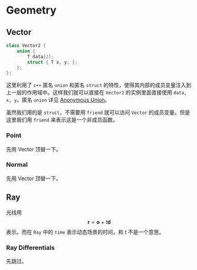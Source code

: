 # Geometry

## Vector

```c++
class Vector2 {
    union {
        T data[2];
        struct { T x, y; };
    };
};
```

这里利用了 `c++` 匿名 `union` 和匿名 `struct` 的特性，使得其内部的成员变量注入到上一层的作用域中。这样我们就可以直接在 `Vector2` 的实例里面直接使用 `data, x, y`。匿名 `union` 详见 [Anonymous Union](https://en.cppreference.com/w/cpp/language/union)。

虽然我们用的是 `struct`，不需要用 `friend` 就可以访问 `Vector` 的成员变量。但是这里我们用 `friend` 来表示这是一个非成员函数。

### Point

先用 Vector 顶替一下。

### Normal

先用 Vector 顶替一下。

## Ray

光线用
$$
\mathbf{r}=\mathbf{o}+t\mathbf{d}
$$
表示。而在 `Ray` 中的 `time` 表示动态场景的时间，和 $t$ 不是一个意思。

### Ray Differentials

先跳过。





